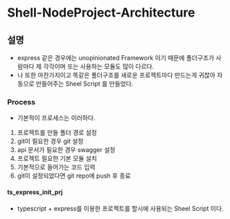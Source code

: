 # Shell-NodeProject-Architecture

## 설명

- express 같은 경우에는 unopinionated Framework 이기 때문에 폴더구조가 사람마다 제 각각이며 또는 사용하는 모듈도 많이 다르다.
- 나 또한 마찬가지이고 똑같은 폴더구조를 새로운 프로젝트마다 만드는게 귀찮아 자동으로 만들어주는 Sheel Script 를 만들었다.

### Process

- 기본적이 프로세스는 이러하다.

1. 프로젝트를 만들 폴더 경로 설정
2. git이 필요한 경우 git 설정
3. api 문서가 필요한 경우 swagger 설정
4. 프로젝트 필요한 기본 모듈 설치
5. 기본적으로 들어가는 코드 입력
6. git이 설정되었다면 git repo에 push 후 종료

#### ts_express_init_prj

- typescript + express를 이용한 프로젝트를 할시에 사용되는 Sheel Script 이다.
